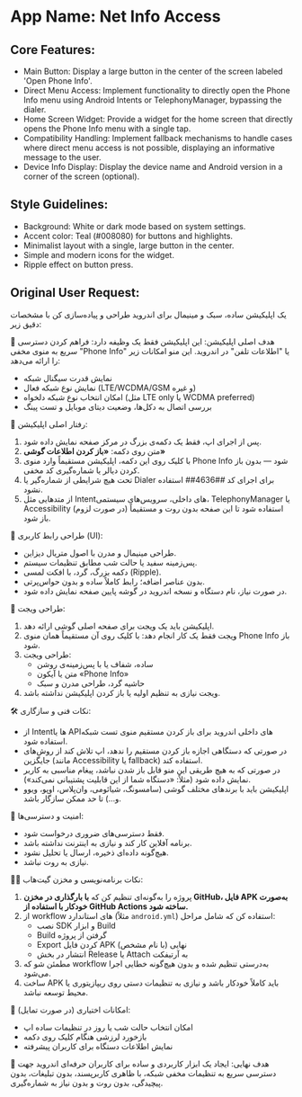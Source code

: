# **App Name**: Net Info Access

## Core Features:

- Main Button: Display a large button in the center of the screen labeled 'Open Phone Info'.
- Direct Menu Access: Implement functionality to directly open the Phone Info menu using Android Intents or TelephonyManager, bypassing the dialer.
- Home Screen Widget: Provide a widget for the home screen that directly opens the Phone Info menu with a single tap.
- Compatibility Handling: Implement fallback mechanisms to handle cases where direct menu access is not possible, displaying an informative message to the user.
- Device Info Display: Display the device name and Android version in a corner of the screen (optional).

## Style Guidelines:

- Background: White or dark mode based on system settings.
- Accent color: Teal (#008080) for buttons and highlights.
- Minimalist layout with a single, large button in the center.
- Simple and modern icons for the widget.
- Ripple effect on button press.

## Original User Request:
یک اپلیکیشن ساده، سبک و مینیمال برای اندروید طراحی و پیاده‌سازی کن با مشخصات دقیق زیر:

📱 هدف اصلی اپلیکیشن:
این اپلیکیشن فقط یک وظیفه دارد: فراهم کردن دسترسی سریع به منوی مخفی "Phone Info" یا "اطلاعات تلفن" در اندروید. این منو امکانات زیر را ارائه می‌دهد:
- نمایش قدرت سیگنال شبکه
- نمایش نوع شبکه فعال (LTE/WCDMA/GSM و غیره)
- امکان انتخاب نوع شبکه دلخواه (مثل LTE only یا WCDMA preferred)
- بررسی اتصال به دکل‌ها، وضعیت دیتای موبایل و تست پینگ

🧭 رفتار اصلی اپلیکیشن:
1. پس از اجرای اپ، فقط یک دکمه‌ی بزرگ در مرکز صفحه نمایش داده شود.
2. متن روی دکمه: **«باز کردن اطلاعات گوشی»**
3. با کلیک روی این دکمه، اپلیکیشن مستقیماً وارد منوی Phone Info شود — بدون باز کردن دیالر یا شماره‌گیری کد مخفی.
4. تحت هیچ شرایطی از شماره‌گیر یا Dialer برای اجرای کد *#*#4636#*#* استفاده نشود.
5. از متدهایی مثل Intentهای داخلی، سرویس‌های سیستمی، TelephonyManager یا Accessibility (در صورت لزوم) استفاده شود تا این صفحه بدون روت و مستقیماً باز شود.

🧱 طراحی رابط کاربری (UI):
- طراحی مینیمال و مدرن با اصول متریال دیزاین.
- پس‌زمینه سفید یا حالت شب مطابق تنظیمات سیستم.
- دکمه بزرگ، گرد، با افکت لمسی (Ripple).
- بدون عناصر اضافه؛ رابط کاملاً ساده و بدون حواس‌پرتی.
- در صورت نیاز، نام دستگاه و نسخه اندروید در گوشه پایین صفحه نمایش داده شود.

🧩 طراحی ویجت:
1. اپلیکیشن باید یک ویجت برای صفحه اصلی گوشی ارائه دهد.
2. ویجت فقط یک کار انجام دهد: با کلیک روی آن مستقیماً همان منوی Phone Info باز شود.
3. طراحی ویجت:
   - ساده، شفاف یا با پس‌زمینه‌ی روشن
   - متن یا آیکون «Phone Info»
   - حاشیه گرد، طراحی مدرن و سبک
4. ویجت نیازی به تنظیم اولیه یا باز کردن اپلیکیشن نداشته باشد.

🛠️ نکات فنی و سازگاری:
- از Intentها یا APIهای داخلی اندروید برای باز کردن مستقیم منوی تست شبکه استفاده شود.
- در صورتی که دستگاهی اجازه باز کردن مستقیم را ندهد، اپ تلاش کند از روش‌های جایگزین (مانند Accessibility یا fallback) استفاده کند.
- در صورتی که به هیچ طریقی این منو قابل باز شدن نباشد، پیغام مناسبی به کاربر نمایش داده شود (مثلاً: «دستگاه شما از این قابلیت پشتیبانی نمی‌کند»).
- اپلیکیشن باید با برندهای مختلف گوشی (سامسونگ، شیائومی، وان‌پلاس، اوپو، ویوو و...) تا حد ممکن سازگار باشد.

🔐 امنیت و دسترسی‌ها:
- فقط دسترسی‌های ضروری درخواست شود.
- برنامه آفلاین کار کند و نیازی به اینترنت نداشته باشد.
- هیچ‌گونه داده‌ای ذخیره، ارسال یا تحلیل نشود.
- نیازی به روت نباشد.

🧑‍💻 نکات برنامه‌نویسی و مخزن گیت‌هاب:
1. پروژه را به‌گونه‌ای تنظیم کن که **با بارگذاری در مخزن GitHub، فایل APK به‌صورت خودکار با استفاده از GitHub Actions ساخته شود.**
2. از workflow های استاندارد (مثلاً `android.yml`) استفاده کن که شامل مراحل:
   - نصب SDK و ابزار Build
   - Build گرفتن از پروژه
   - Export کردن فایل APK نهایی (با نام مشخص)
   - انتشار در بخش Release یا Attach به آرتیفکت
3. مطمئن شو که workflow به‌درستی تنظیم شده و بدون هیچ‌گونه خطایی اجرا می‌شود.
4. ساخت APK باید کاملاً خودکار باشد و نیازی به تنظیمات دستی روی ریپازیتوری یا محیط توسعه نباشد.

🎨 امکانات اختیاری (در صورت تمایل):
- امکان انتخاب حالت شب یا روز در تنظیمات ساده اپ
- بازخورد لرزشی هنگام کلیک روی دکمه
- نمایش اطلاعات دستگاه برای کاربران پیشرفته

🎯 هدف نهایی:
ایجاد یک ابزار کاربردی و ساده برای کاربران حرفه‌ای اندروید جهت دسترسی سریع به تنظیمات مخفی شبکه، با ظاهری کاربرپسند، بدون تبلیغات، بدون پیچیدگی، بدون روت و بدون نیاز به شماره‌گیری.
  